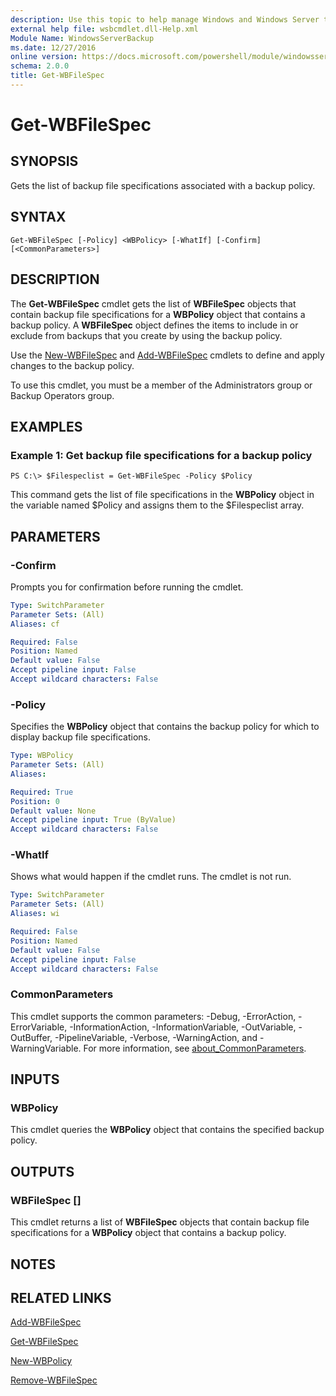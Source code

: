 ```yaml
---
description: Use this topic to help manage Windows and Windows Server technologies with Windows PowerShell.
external help file: wsbcmdlet.dll-Help.xml
Module Name: WindowsServerBackup
ms.date: 12/27/2016
online version: https://docs.microsoft.com/powershell/module/windowsserverbackup/get-wbfilespec?view=windowsserver2019-ps&wt.mc_id=ps-gethelp
schema: 2.0.0
title: Get-WBFileSpec
---
```


# Get-WBFileSpec

## SYNOPSIS
Gets the list of backup file specifications associated with a backup policy.

## SYNTAX

```
Get-WBFileSpec [-Policy] <WBPolicy> [-WhatIf] [-Confirm] [<CommonParameters>]
```

## DESCRIPTION
The **Get-WBFileSpec** cmdlet gets the list of **WBFileSpec** objects that contain backup file specifications for a **WBPolicy** object that contains a backup policy.
A **WBFileSpec** object defines the items to include in or exclude from backups that you create by using the backup policy.

Use the [New-WBFileSpec](./New-WBFileSpec.md) and [Add-WBFileSpec](./Add-WBFileSpec.md) cmdlets to define and apply changes to the backup policy.

To use this cmdlet, you must be a member of the Administrators group or Backup Operators group.

## EXAMPLES

### Example 1: Get backup file specifications for a backup policy
```
PS C:\> $Filespeclist = Get-WBFileSpec -Policy $Policy
```

This command gets the list of file specifications in the **WBPolicy** object in the variable named $Policy and assigns them to the $Filespeclist array.

## PARAMETERS

### -Confirm
Prompts you for confirmation before running the cmdlet.

```yaml
Type: SwitchParameter
Parameter Sets: (All)
Aliases: cf

Required: False
Position: Named
Default value: False
Accept pipeline input: False
Accept wildcard characters: False
```

### -Policy
Specifies the **WBPolicy** object that contains the backup policy for which to display backup file specifications.

```yaml
Type: WBPolicy
Parameter Sets: (All)
Aliases: 

Required: True
Position: 0
Default value: None
Accept pipeline input: True (ByValue)
Accept wildcard characters: False
```

### -WhatIf
Shows what would happen if the cmdlet runs.
The cmdlet is not run.

```yaml
Type: SwitchParameter
Parameter Sets: (All)
Aliases: wi

Required: False
Position: Named
Default value: False
Accept pipeline input: False
Accept wildcard characters: False
```

### CommonParameters
This cmdlet supports the common parameters: -Debug, -ErrorAction, -ErrorVariable, -InformationAction, -InformationVariable, -OutVariable, -OutBuffer, -PipelineVariable, -Verbose, -WarningAction, and -WarningVariable. For more information, see [about_CommonParameters](https://go.microsoft.com/fwlink/?LinkID=113216).

## INPUTS

### WBPolicy
This cmdlet queries the **WBPolicy** object that contains the specified backup policy.

## OUTPUTS

### WBFileSpec []
This cmdlet returns a list of **WBFileSpec** objects that contain backup file specifications for a **WBPolicy** object that contains a backup policy.

## NOTES

## RELATED LINKS

[Add-WBFileSpec](./Add-WBFileSpec.md)

[Get-WBFileSpec](./Get-WBFileSpec.md)

[New-WBPolicy](./New-WBPolicy.md)

[Remove-WBFileSpec](./Remove-WBFileSpec.md)

